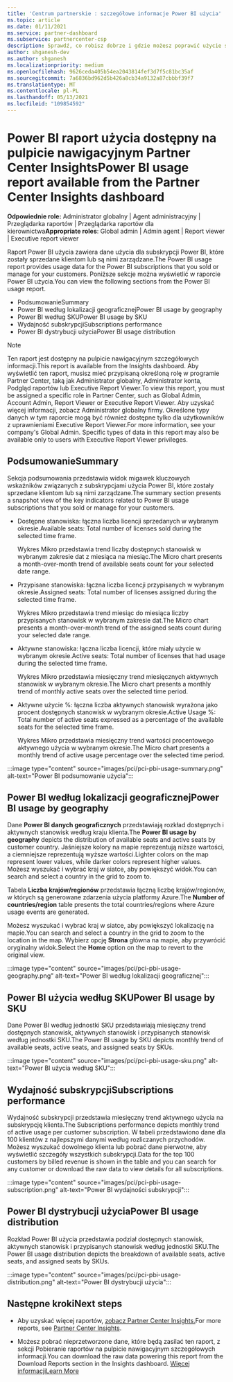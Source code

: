 ```yaml
---
title: 'Centrum partnerskie : szczegółowe informacje Power BI użycia'
ms.topic: article
ms.date: 01/11/2021
ms.service: partner-dashboard
ms.subservice: partnercenter-csp
description: Sprawdź, co robisz dobrze i gdzie możesz poprawić użycie subskrypcji Power BI sprzedaży lub zarządzania nimi dla klientów.
author: shganesh-dev
ms.author: shganesh
ms.localizationpriority: medium
ms.openlocfilehash: 9626ceda405b54ea2043814fef3d7f5c81bc35af
ms.sourcegitcommit: 7a6836bd962d5b426a8cb34a9132a87cbbbf39f7
ms.translationtype: MT
ms.contentlocale: pl-PL
ms.lasthandoff: 05/13/2021
ms.locfileid: "109854592"
---
```

# <a name="power-bi-usage-report-available-from-the-partner-center-insights-dashboard"></a><span data-ttu-id="af5d6-103">Power BI raport użycia dostępny na pulpicie nawigacyjnym Partner Center Insights</span><span class="sxs-lookup"><span data-stu-id="af5d6-103">Power BI usage report available from the Partner Center Insights dashboard</span></span>

<span data-ttu-id="af5d6-104">**Odpowiednie role:** Administrator globalny | Agent administracyjny | Przeglądarka raportów | Przeglądarka raportów dla kierownictwa</span><span class="sxs-lookup"><span data-stu-id="af5d6-104">**Appropriate roles**: Global admin | Admin agent | Report viewer | Executive report viewer</span></span>

<span data-ttu-id="af5d6-105">Raport Power BI użycia zawiera dane użycia dla subskrypcji Power BI, które zostały sprzedane klientom lub są nimi zarządzane.</span><span class="sxs-lookup"><span data-stu-id="af5d6-105">The Power BI usage report provides usage data for the Power BI subscriptions that you sold or manage for your customers.</span></span> <span data-ttu-id="af5d6-106">Poniższe sekcje można wyświetlić w raporcie Power BI użycia.</span><span class="sxs-lookup"><span data-stu-id="af5d6-106">You can view the following sections from the Power BI usage report.</span></span>

- <span data-ttu-id="af5d6-107">Podsumowanie</span><span class="sxs-lookup"><span data-stu-id="af5d6-107">Summary</span></span>
- <span data-ttu-id="af5d6-108">Power BI według lokalizacji geograficznej</span><span class="sxs-lookup"><span data-stu-id="af5d6-108">Power BI usage by geography</span></span>
- <span data-ttu-id="af5d6-109">Power BI według SKU</span><span class="sxs-lookup"><span data-stu-id="af5d6-109">Power BI usage by SKU</span></span>
- <span data-ttu-id="af5d6-110">Wydajność subskrypcji</span><span class="sxs-lookup"><span data-stu-id="af5d6-110">Subscriptions performance</span></span>
- <span data-ttu-id="af5d6-111">Power BI dystrybucji użycia</span><span class="sxs-lookup"><span data-stu-id="af5d6-111">Power BI usage distribution</span></span>

 > [!NOTE]
 > <span data-ttu-id="af5d6-112">Ten raport jest dostępny na pulpicie nawigacyjnym szczegółowych informacji.</span><span class="sxs-lookup"><span data-stu-id="af5d6-112">This report is available from the Insights dashboard.</span></span> <span data-ttu-id="af5d6-113">Aby wyświetlić ten raport, musisz mieć przypisaną określoną rolę w programie Partner Center, taką jak Administrator globalny, Administrator konta, Podgląd raportów lub Executive Report Viewer.</span><span class="sxs-lookup"><span data-stu-id="af5d6-113">To view this report, you must be assigned a specific role in Partner Center, such as Global Admin, Account Admin, Report Viewer or Executive Report Viewer.</span></span> <span data-ttu-id="af5d6-114">Aby uzyskać więcej informacji, zobacz Administrator globalny firmy. Określone typy danych w tym raporcie mogą być również dostępne tylko dla użytkowników z uprawnieniami Executive Report Viewer.</span><span class="sxs-lookup"><span data-stu-id="af5d6-114">For more information, see your company's Global Admin. Specific types of data in this report may also be available only to users with Executive Report Viewer privileges.</span></span>

## <a name="summary"></a><span data-ttu-id="af5d6-115">Podsumowanie</span><span class="sxs-lookup"><span data-stu-id="af5d6-115">Summary</span></span>

<span data-ttu-id="af5d6-116">Sekcja podsumowania przedstawia widok migawek kluczowych wskaźników związanych z subskrypcjami użycia Power BI, które zostały sprzedane klientom lub są nimi zarządzane.</span><span class="sxs-lookup"><span data-stu-id="af5d6-116">The summary section presents a snapshot view of the key indicators related to Power BI usage subscriptions that you sold or manage for your customers.</span></span> 

- <span data-ttu-id="af5d6-117">Dostępne stanowiska: łączna liczba licencji sprzedanych w wybranym okresie.</span><span class="sxs-lookup"><span data-stu-id="af5d6-117">Available seats: Total number of licenses sold during the selected time frame.</span></span>

   <span data-ttu-id="af5d6-118">Wykres Mikro przedstawia trend liczby dostępnych stanowisk w wybranym zakresie dat z miesiąca na miesiąc.</span><span class="sxs-lookup"><span data-stu-id="af5d6-118">The Micro chart presents a month-over-month trend of available seats count for your selected date range.</span></span>

- <span data-ttu-id="af5d6-119">Przypisane stanowiska: łączna liczba licencji przypisanych w wybranym okresie.</span><span class="sxs-lookup"><span data-stu-id="af5d6-119">Assigned seats: Total number of licenses assigned during the selected time frame.</span></span>

   <span data-ttu-id="af5d6-120">Wykres Mikro przedstawia trend miesiąc do miesiąca liczby przypisanych stanowisk w wybranym zakresie dat.</span><span class="sxs-lookup"><span data-stu-id="af5d6-120">The Micro chart presents a month-over-month trend of the assigned seats count during your selected date range.</span></span>

- <span data-ttu-id="af5d6-121">Aktywne stanowiska: łączna liczba licencji, które miały użycie w wybranym okresie.</span><span class="sxs-lookup"><span data-stu-id="af5d6-121">Active seats: Total number of licenses that had usage during the selected time frame.</span></span> 

   <span data-ttu-id="af5d6-122">Wykres Mikro przedstawia miesięczny trend miesięcznych aktywnych stanowisk w wybranym okresie.</span><span class="sxs-lookup"><span data-stu-id="af5d6-122">The Micro chart presents a monthly trend of monthly active seats over the selected time period.</span></span>

- <span data-ttu-id="af5d6-123">Aktywne użycie %: łączna liczba aktywnych stanowisk wyrażona jako procent dostępnych stanowisk w wybranym okresie.</span><span class="sxs-lookup"><span data-stu-id="af5d6-123">Active Usage %: Total number of active seats expressed as a percentage of the available seats for the selected time frame.</span></span> 

   <span data-ttu-id="af5d6-124">Wykres Mikro przedstawia miesięczny trend wartości procentowego aktywnego użycia w wybranym okresie.</span><span class="sxs-lookup"><span data-stu-id="af5d6-124">The Micro chart presents a monthly trend of active usage percentage over the selected time period.</span></span>

:::image type="content" source="images/pci/pci-pbi-usage-summary.png" alt-text="Power BI podsumowanie użycia":::

## <a name="power-bi-usage-by-geography"></a><span data-ttu-id="af5d6-126">Power BI według lokalizacji geograficznej</span><span class="sxs-lookup"><span data-stu-id="af5d6-126">Power BI usage by geography</span></span>

<span data-ttu-id="af5d6-127">Dane **Power BI danych geograficznych** przedstawiają rozkład dostępnych i aktywnych stanowisk według kraju klienta.</span><span class="sxs-lookup"><span data-stu-id="af5d6-127">The **Power BI usage by geography** depicts the distribution of available seats and active seats by customer country.</span></span> <span data-ttu-id="af5d6-128">Jaśniejsze kolory na mapie reprezentują niższe wartości, a ciemniejsze reprezentują wyższe wartości.</span><span class="sxs-lookup"><span data-stu-id="af5d6-128">Lighter colors on the map represent lower values, while darker colors represent higher values.</span></span> <span data-ttu-id="af5d6-129">Możesz wyszukać i wybrać kraj w siatce, aby powiększyć widok.</span><span class="sxs-lookup"><span data-stu-id="af5d6-129">You can search and select a country in the grid to zoom to.</span></span>

<span data-ttu-id="af5d6-130">Tabela **Liczba krajów/regionów** przedstawia łączną liczbę krajów/regionów, w których są generowane zdarzenia użycia platformy Azure.</span><span class="sxs-lookup"><span data-stu-id="af5d6-130">The **Number of countries/region** table presents the total countries/regions where Azure usage events are generated.</span></span>

<span data-ttu-id="af5d6-131">Możesz wyszukać i wybrać kraj w siatce, aby powiększyć lokalizację na mapie.</span><span class="sxs-lookup"><span data-stu-id="af5d6-131">You can search and select a country in the grid to zoom to the location in the map.</span></span> <span data-ttu-id="af5d6-132">Wybierz opcję **Strona** główna na mapie, aby przywrócić oryginalny widok.</span><span class="sxs-lookup"><span data-stu-id="af5d6-132">Select the **Home** option on the map to revert to the original view.</span></span>

:::image type="content" source="images/pci/pci-pbi-usage-geography.png" alt-text="Power BI według lokalizacji geograficznej":::

## <a name="power-bi-usage-by-sku"></a><span data-ttu-id="af5d6-134">Power BI użycia według SKU</span><span class="sxs-lookup"><span data-stu-id="af5d6-134">Power BI usage by SKU</span></span>

<span data-ttu-id="af5d6-135">Dane Power BI według jednostki SKU przedstawiają miesięczny trend dostępnych stanowisk, aktywnych stanowisk i przypisanych stanowisk według jednostki SKU.</span><span class="sxs-lookup"><span data-stu-id="af5d6-135">The Power BI usage by SKU depicts monthly trend of available seats, active seats, and assigned seats by SKUs.</span></span>

:::image type="content" source="images/pci/pci-pbi-usage-sku.png" alt-text="Power BI użycia według SKU":::

## <a name="subscriptions-performance"></a><span data-ttu-id="af5d6-137">Wydajność subskrypcji</span><span class="sxs-lookup"><span data-stu-id="af5d6-137">Subscriptions performance</span></span>

<span data-ttu-id="af5d6-138">Wydajność subskrypcji przedstawia miesięczny trend aktywnego użycia na subskrypcję klienta.</span><span class="sxs-lookup"><span data-stu-id="af5d6-138">The Subscriptions performance depicts monthly trend of active usage per customer subscription.</span></span> <span data-ttu-id="af5d6-139">W tabeli przedstawiono dane dla 100 klientów z najlepszymi danymi według rozliczanych przychodów. Możesz wyszukać dowolnego klienta lub pobrać dane pierwotne, aby wyświetlić szczegóły wszystkich subskrypcji.</span><span class="sxs-lookup"><span data-stu-id="af5d6-139">Data for the top 100 customers by billed revenue is shown in the table and you can search for any customer or download the raw data to view details for all subscriptions.</span></span>

:::image type="content" source="images/pci/pci-pbi-usage-subscription.png" alt-text="Power BI wydajności subskrypcji":::

## <a name="power-bi-usage-distribution"></a><span data-ttu-id="af5d6-141">Power BI dystrybucji użycia</span><span class="sxs-lookup"><span data-stu-id="af5d6-141">Power BI usage distribution</span></span>

<span data-ttu-id="af5d6-142">Rozkład Power BI użycia przedstawia podział dostępnych stanowisk, aktywnych stanowisk i przypisanych stanowisk według jednostki SKU.</span><span class="sxs-lookup"><span data-stu-id="af5d6-142">The Power BI usage distribution depicts the breakdown of available seats, active seats, and assigned seats by SKUs.</span></span>

:::image type="content" source="images/pci/pci-pbi-usage-distribution.png" alt-text="Power BI dystrybucji użycia":::

## <a name="next-steps"></a><span data-ttu-id="af5d6-144">Następne kroki</span><span class="sxs-lookup"><span data-stu-id="af5d6-144">Next steps</span></span>

- <span data-ttu-id="af5d6-145">Aby uzyskać więcej raportów, [zobacz Partner Center Insights.](partner-center-insights.md)</span><span class="sxs-lookup"><span data-stu-id="af5d6-145">For more reports, see [Partner Center Insights](partner-center-insights.md).</span></span>

- <span data-ttu-id="af5d6-146">Możesz pobrać nieprzetworzone dane, które będą zasilać ten raport, z sekcji Pobieranie raportów na pulpicie nawigacyjnym szczegółowych informacji.</span><span class="sxs-lookup"><span data-stu-id="af5d6-146">You can download the raw data powering this report from the Download Reports section in the Insights dashboard.</span></span> [<span data-ttu-id="af5d6-147">Więcej informacji</span><span class="sxs-lookup"><span data-stu-id="af5d6-147">Learn More</span></span>](pci-download-reports.md) 

